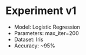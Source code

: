 # Experiment v1
- Model: Logistic Regression
- Parameters: max_iter=200
- Dataset: Iris
- Accuracy: ~95%